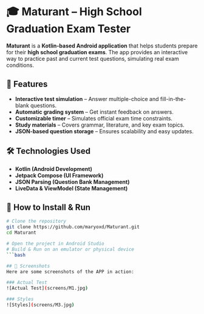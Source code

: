 # 🎓 Maturant – High School Graduation Exam Tester  

**Maturant** is a **Kotlin-based Android application** that helps students prepare for their **high school graduation exams**. The app provides an interactive way to practice past and current test questions, simulating real exam conditions.  

## 📌 Features  
- **Interactive test simulation** – Answer multiple-choice and fill-in-the-blank questions.  
- **Automatic grading system** – Get instant feedback on answers.  
- **Customizable timer** – Simulates official exam time constraints.  
- **Study materials** – Covers grammar, literature, and key exam topics.  
- **JSON-based question storage** – Ensures scalability and easy updates.  

## 🛠️ Technologies Used  
- **Kotlin (Android Development)**  
- **Jetpack Compose (UI Framework)**  
- **JSON Parsing (Question Bank Management)**  
- **LiveData & ViewModel (State Management)**  

## 🚀 How to Install & Run  
```bash
# Clone the repository
git clone https://github.com/maryoxd/Maturant.git  
cd Maturant  

# Open the project in Android Studio  
# Build & Run on an emulator or physical device
```bash

## 📸 Screenshots
Here are some screenshots of the APP in action:

### Actual Test
![Actual Test](screens/M1.jpg)

### Styles
![Styles](screens/M3.jpg)

